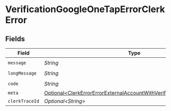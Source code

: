 # VerificationGoogleOneTapErrorClerkError


## Fields

| Field                                                                                                                                                                  | Type                                                                                                                                                                   | Required                                                                                                                                                               | Description                                                                                                                                                            |
| ---------------------------------------------------------------------------------------------------------------------------------------------------------------------- | ---------------------------------------------------------------------------------------------------------------------------------------------------------------------- | ---------------------------------------------------------------------------------------------------------------------------------------------------------------------- | ---------------------------------------------------------------------------------------------------------------------------------------------------------------------- |
| `message`                                                                                                                                                              | *String*                                                                                                                                                               | :heavy_check_mark:                                                                                                                                                     | N/A                                                                                                                                                                    |
| `longMessage`                                                                                                                                                          | *String*                                                                                                                                                               | :heavy_check_mark:                                                                                                                                                     | N/A                                                                                                                                                                    |
| `code`                                                                                                                                                                 | *String*                                                                                                                                                               | :heavy_check_mark:                                                                                                                                                     | N/A                                                                                                                                                                    |
| `meta`                                                                                                                                                                 | [Optional\<ClerkErrorErrorExternalAccountWithVerificationVerificationMeta>](../../models/components/ClerkErrorErrorExternalAccountWithVerificationVerificationMeta.md) | :heavy_minus_sign:                                                                                                                                                     | N/A                                                                                                                                                                    |
| `clerkTraceId`                                                                                                                                                         | *Optional\<String>*                                                                                                                                                    | :heavy_minus_sign:                                                                                                                                                     | N/A                                                                                                                                                                    |